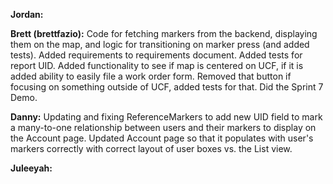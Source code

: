 **Jordan:**

**Brett (brettfazio):** Code for fetching markers from the backend, displaying them on the map, and logic for transitioning on marker press (and added tests). Added requirements to requirements document. Added tests for report UID. Added functionality to see if map is centered on UCF, if it is added ability to easily file a work order form. Removed that button if focusing on something outside of UCF, added tests for that. Did the Sprint 7 Demo.

**Danny:** Updating and fixing ReferenceMarkers to add new UID field to mark a many-to-one relationship between users and their markers to display on the Account page. Updated Account page so that it populates with user's markers correctly with correct layout of user boxes vs. the List view. 

**Juleeyah:**
